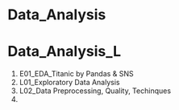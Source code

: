 # Data_Analysis



# Data_Analysis_L

1. E01_EDA_Titanic by Pandas & SNS
1. L01_Exploratory Data Analysis
2. L02_Data Preprocessing, Quality, Techinques
3. 
